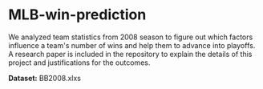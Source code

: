 # MLB-win-prediction
We analyzed team statistics from 2008 season to figure out which factors influence a team's number of wins and help them to advance into playoffs. A research paper is included in the repository to explain the details of this project and justifications for the outcomes.

**Dataset:** BB2008.xlxs
